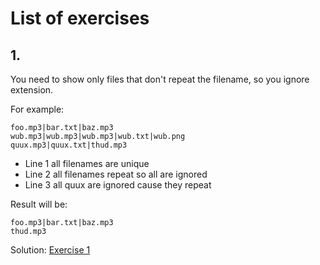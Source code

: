 # List of exercises
## 1. 
You need to show only files that don't repeat the filename, so you ignore extension.

For example:
```
foo.mp3|bar.txt|baz.mp3
wub.mp3|wub.mp3|wub.mp3|wub.txt|wub.png
quux.mp3|quux.txt|thud.mp3
```
- Line 1 all filenames are unique
- Line 2 all filenames repeat so all are ignored
- Line 3 all quux are ignored cause they repeat

Result will be:
```
foo.mp3|bar.txt|baz.mp3
thud.mp3
```
Solution: [Exercise 1](exercise-1.sh)
